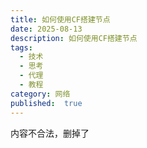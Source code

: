 ```yaml
---
title: 如何使用CF搭建节点
date: 2025-08-13
description: 如何使用CF搭建节点
tags:
  - 技术
  - 思考
  - 代理
  - 教程
category: 网络
published:  true
---
```

内容不合法，删掉了